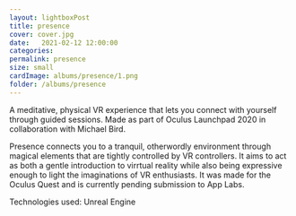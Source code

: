 ```yaml
---
layout: lightboxPost
title: presence
cover: cover.jpg
date:   2021-02-12 12:00:00
categories: 
permalink: presence
size: small
cardImage: albums/presence/1.png
folder: /albums/presence
---
```


A meditative, physical VR experience that lets you connect with yourself through guided sessions. Made as part of Oculus Launchpad 2020 in collaboration with Michael Bird.

<!--more-->

Presence connects you to a tranquil, otherwordly environment through magical elements that are tightly controlled by VR controllers. It aims to act as both a gentle introduction to virrtual reality while also being expressive enough to light the imaginations of VR enthusiasts. It was made for the Oculus Quest and is currently pending submission to App Labs. 

Technologies used: Unreal Engine
